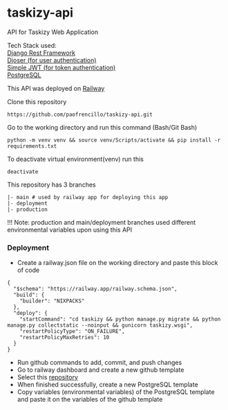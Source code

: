 # taskizy-api
API for Taskizy Web Application

Tech Stack used:
<br/>
[Django Rest Framework](https://www.django-rest-framework.org/)
<br/>
[Djoser (for user authentication)](https://djoser.readthedocs.io/en/latest/index.html)
<br/>
[Simple JWT (for token authentication)](https://django-rest-framework-simplejwt.readthedocs.io/en/latest/#)
<br/>
[PostgreSQL](https://www.postgresql.org/ftp/pgadmin/pgadmin4/v7.6/windows/)

This API was deployed on [Railway](https://railway.app/)

Clone this repository
```
https://github.com/paofrencillo/taskizy-api.git
```

Go to the working directory and run this command (Bash/Git Bash)
```
python -m venv venv && source venv/Scripts/activate && pip install -r requirements.txt
```

To deactivate virtual environment(venv) run this
```
deactivate
```

This repository has 3 branches
<br/>
```
|- main # used by railway app for deploying this app
|- deployment
|- production
```

!!! Note: production and main/deployment branches used different environmental variables upon using this API

### Deployment

- Create a railway.json file on the working directory and paste this block of code
```
{
  "$schema": "https://railway.app/railway.schema.json",
  "build": {
    "builder": "NIXPACKS"
  },
  "deploy": {
    "startCommand": "cd taskizy && python manage.py migrate && python manage.py collectstatic --noinput && gunicorn taskizy.wsgi",
    "restartPolicyType": "ON_FAILURE",
    "restartPolicyMaxRetries": 10
  }
}
```
- Run github commands to add, commit, and push changes
- Go to railway dashboard and create a new github template
- Select this [repository](https://github.com/paofrencillo/taskizy-api)
- When finished successfully, create a new PostgreSQL template
- Copy variables (environmental variables) of the PostgreSQL template and paste it on the variables of the github template

